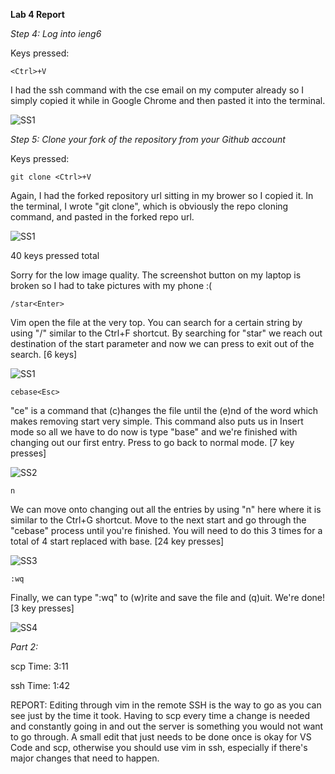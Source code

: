 __Lab 4 Report__

*Step 4: Log into ieng6*

Keys pressed: 

```
<Ctrl>+V
```

I had the ssh command with the cse email on my computer already so I simply copied it while in Google Chrome and then pasted it into the terminal.

![SS1](https://lh3.googleusercontent.com/drive-viewer/AFDK6gPQ1le77b8QYhNdmLIrYvsDdLwqOwyCDCisH8QG1Bonpav_p4klh5Hpw0ze67WtwlJ25UxyDIxj7dT5pPurkXdPm44s=w1920-h853)

*Step 5: Clone your fork of the repository from your Github account*

Keys pressed: 

```
git clone <Ctrl>+V
```

Again, I had the forked repository url sitting in my brower so I copied it. In the terminal, I wrote "git clone", which is obviously the repo cloning command, and pasted in the forked repo url. 

![SS1](https://lh3.googleusercontent.com/drive-viewer/AFDK6gPQ1le77b8QYhNdmLIrYvsDdLwqOwyCDCisH8QG1Bonpav_p4klh5Hpw0ze67WtwlJ25UxyDIxj7dT5pPurkXdPm44s=w1920-h853)


40 keys pressed total

Sorry for the low image quality. The screenshot button on my laptop is broken so I had to take pictures with my phone :(

```
/star<Enter>
```

Vim open the file at the very top. You can search for a certain string by using "/" similar to the Ctrl+F shortcut. By searching for "star" we reach out destination of the start parameter and now we can press <Enter> to exit out of the search. [6 keys]

![SS1](https://lh3.googleusercontent.com/drive-viewer/AFDK6gPQ1le77b8QYhNdmLIrYvsDdLwqOwyCDCisH8QG1Bonpav_p4klh5Hpw0ze67WtwlJ25UxyDIxj7dT5pPurkXdPm44s=w1920-h853)

```
cebase<Esc>
```
"ce" is a command that (c)hanges the file until the (e)nd of the word which makes removing start very simple. This command also puts us in Insert mode so all we have to do now is type "base" and we're finished with changing out our first entry. Press <Esc> to go back to normal mode. [7 key presses]
  
![SS2](https://lh3.googleusercontent.com/drive-viewer/AFDK6gMxtys3Gkscy36o3zPGUPd2cLxQEbGX8LQTwn20mCOwl6nFeEMSF8Fg0aKku_CYIqxKoUov_v7FRv4wwW9esmI1_VD3jg=w1920-h853)

```
n
```
We can move onto changing out all the entries by using "n" here where it is similar to the Ctrl+G shortcut. Move to the next start and go through the "cebase<Esc>" process until you're finished. You will need to do this 3 times for a total of 4 start replaced with base. [24 key presses]
  
![SS3](https://lh3.googleusercontent.com/drive-viewer/AFDK6gNlewHY81dUguZM0gnl3yY7Tlqc2v4TT-TFwtMitnOo3pSz92GfznGPj8bCm8YKDPApCRDRMKHnljZnHFIN8GEmddrDEQ=w1920-h853)

```
:wq
```
Finally, we can type ":wq" to (w)rite and save the file and (q)uit. We're done! [3 key presses]
  
![SS4](https://lh3.googleusercontent.com/drive-viewer/AFDK6gOt3PyWgqqbBipmmx2DKnQkbVYSiI2q_EYWxlBuWsXHN8aetRpzcHzwgaGbFJGWzfR2M39wMFMyNxNpwwbbzRtm6DIf2w=w1920-h853)

*Part 2:*
  
scp Time: 3:11
  
ssh Time: 1:42

REPORT: Editing through vim in the remote SSH is the way to go as you can see just by the time it took. Having to scp every time a change is needed and constantly going in and out the server is something you would not want to go through. A small edit that just needs to be done once is okay for VS Code and scp, otherwise you should use vim in ssh, especially if there's major changes that need to happen. 
